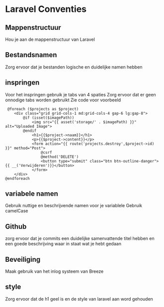 # Laravel Conventies

## Mappenstructuur

Hou je aan de mappenstructuur van Laravel

## Bestandsnamen
Zorg ervoor dat je bestanden logische en duidelijke namen hebben

## inspringen
Voor het inspringen gebruik je tabs van 4 spaties
Zorg ervoor dat er geen onnodige tabs worden gebruikt
Zie code voor voorbeeld
```
 @foreach ($projects as $project)
    <div class="grid grid-cols-1 md:grid-cols-4 gap-6 lg:gap-8">
        @if (isset($imagePath))
            <img src="{{ asset('storage/' . $imagePath) }}" alt="Uploaded Image">
        @endif
            <h1>{{$project->naam}}</h1>
            <p>{{$project->content}}</p>
            <form action="{{ route('projects.destroy',$project->id) }}" method="Post">
                @csrf
                @method('DELETE')
                <button type="submit" class="btn btn-outline-danger">{{ __('Verwijderen')}}</button>
            </form>
    </div>
@endforeach
```

## variabele namen
Gebruik nuttige en beschrijvende namen voor je variablele
Gebruik camelCase

## Github
zorg ervoor dat je commits een duidelijke samenvattende titel hebben en een goede beschrijving waar in staat wat je hebt gedaan

## Beveiliging
Maak gebruik van het inlog systeem van Breeze

## style
Zorg ervoor dat de h1 geel is en de style van laravel aan word gehouden